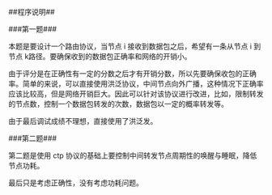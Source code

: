##程序说明##

###第一题###

本题是要设计一个路由协议，当节点 i 接收到数据包之后，希望有一条从节点 i 到节点 k路径。要确保收到的数据包正确率和网络的开销小。

由于评分是在正确性有一定的分数之后才有开销分数，所以先要确保收包的正确率。简单的来说，可以直接使用洪泛协议，中间节点向外广播，这种情况下正确率应该比较高，但是网络开销巨大。因此可以针对该协议进行改进，比如，限制转发的节点数，控制一个数据包转发的次数，数据包以一定的概率转发等。

由于最后调试成绩不理想，直接使用了洪泛发。


###第二题###

第二题是使用 ctp 协议的基础上要控制中间转发节点周期性的唤醒与睡眠，降低节点功耗。

最后只是考虑正确性，没有考虑功耗问题。
